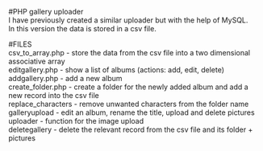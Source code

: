 #PHP gallery uploader  
I have previously created a similar uploader but with the help of MySQL.  
In this version the data is stored in a csv file.  
  
#FILES  
csv_to_array.php - store the data from the csv file into a two dimensional associative array  
editgallery.php - show a list of albums (actions: add, edit, delete)  
addgallery.php - add a new album  
create_folder.php - create a folder for the newly added album and add a new record into the csv file  
replace_characters - remove unwanted characters from the folder name  
galleryupload - edit an album, rename the title, upload and delete pictures  
uploader - function for the image upload  
deletegallery - delete the relevant record from the csv file and its folder + pictures  
